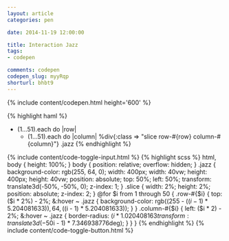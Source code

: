 ```yaml
---
layout: article
categories: pen

date: 2014-11-19 12:00:00

title: Interaction Jazz
tags:
- codepen

comments: codepen
codepen_slug: myyRqp
shorturl: bhbt9
---
```



{% include content/codepen.html height='600' %}

{% highlight haml %}
- (1...51).each do |row|
    - (1...51).each do |column|
        %div{:class => "slice  row-#{row}  column-#{column}"}
.jazz
{% endhighlight %}

{% include content/code-toggle-input.html %}
{% highlight scss %}
html,
body {
    height: 100%;
}
body {
    position: relative;
    overflow: hidden;
}
.jazz {
    background-color: rgb(255, 64, 0);
    width:  400px;
    width:   40vw;
    height: 400px;
    height:  40vw;
    position: absolute;
    top:  50%;
    left: 50%;
    transform: translate3d(-50%, -50%, 0);
    z-index: 1;
}
.slice {
    width:  2%;
    height: 2%;
    position: absolute;
    z-index: 2;
}
@for $i from 1 through 50 {
    .row-#{$i} {
        top: ($i * 2%) - 2%;
        &:hover ~ .jazz {
            background-color: rgb((255 - (($i - 1) * 5.204081633)), 64, (($i - 1) * 5.204081633));
        }
    }
    .column-#{$i} {
        left: ($i * 2) - 2%;
        &:hover ~ .jazz {
            border-radius: ($i * 1.020408163%) - 1%;
            transform: translate3d(-50%, -50%, 0) rotate(($i - 1) * 7.346938776deg);
        }
    }
}
{% endhighlight %}
{% include content/code-toggle-button.html %}
